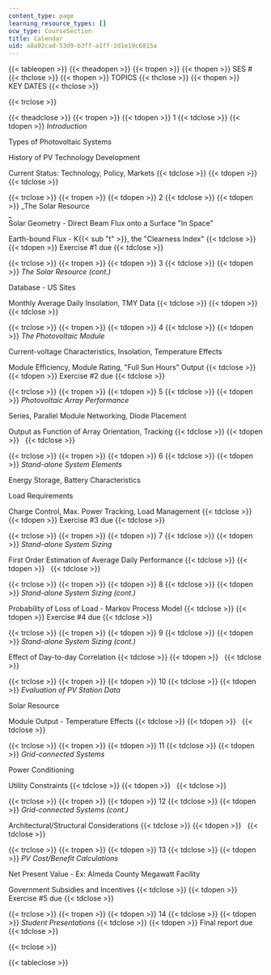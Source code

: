 ```yaml
---
content_type: page
learning_resource_types: []
ocw_type: CourseSection
title: Calendar
uid: a8a92cad-53d9-b3ff-a1ff-2d1e19c6815a
---
```


{{< tableopen >}}
{{< theadopen >}}
{{< tropen >}}
{{< thopen >}}
SES #
{{< thclose >}}
{{< thopen >}}
TOPICS
{{< thclose >}}
{{< thopen >}}
KEY DATES
{{< thclose >}}

{{< trclose >}}

{{< theadclose >}}
{{< tropen >}}
{{< tdopen >}}
1
{{< tdclose >}}
{{< tdopen >}}
_Introduction_  
  
Types of Photovoltaic Systems  
  
History of PV Technology Development  
  
Current Status: Technology, Policy, Markets
{{< tdclose >}}
{{< tdopen >}}
 
{{< tdclose >}}

{{< trclose >}}
{{< tropen >}}
{{< tdopen >}}
2
{{< tdclose >}}
{{< tdopen >}}
_The Solar Resource  
_  
Solar Geometry - Direct Beam Flux onto a Surface "In Space"  
  
Earth-bound Flux - K{{< sub "t" >}}, the "Clearness Index"
{{< tdclose >}}
{{< tdopen >}}
Exercise #1 due
{{< tdclose >}}

{{< trclose >}}
{{< tropen >}}
{{< tdopen >}}
3
{{< tdclose >}}
{{< tdopen >}}
_The Solar Resource (cont.)_  
  
Database - US Sites  
  
Monthly Average Daily Insolation, TMY Data
{{< tdclose >}}
{{< tdopen >}}
 
{{< tdclose >}}

{{< trclose >}}
{{< tropen >}}
{{< tdopen >}}
4
{{< tdclose >}}
{{< tdopen >}}
_The Photovoltaic Module_  
  
Current-voltage Characteristics, Insolation, Temperature Effects  
  
Module Efficiency, Module Rating, "Full Sun Hours" Output
{{< tdclose >}}
{{< tdopen >}}
Exercise #2 due
{{< tdclose >}}

{{< trclose >}}
{{< tropen >}}
{{< tdopen >}}
5
{{< tdclose >}}
{{< tdopen >}}
_Photovoltaic Array Performance_  
  
Series, Parallel Module Networking, Diode Placement  
  
Output as Function of Array Orientation, Tracking
{{< tdclose >}}
{{< tdopen >}}
 
{{< tdclose >}}

{{< trclose >}}
{{< tropen >}}
{{< tdopen >}}
6
{{< tdclose >}}
{{< tdopen >}}
_Stand-alone System Elements_  
  
Energy Storage, Battery Characteristics  
  
Load Requirements  
  
Charge Control, Max. Power Tracking, Load Management
{{< tdclose >}}
{{< tdopen >}}
Exercise #3 due
{{< tdclose >}}

{{< trclose >}}
{{< tropen >}}
{{< tdopen >}}
7
{{< tdclose >}}
{{< tdopen >}}
_Stand-alone System Sizing_  
  
First Order Estimation of Average Daily Performance
{{< tdclose >}}
{{< tdopen >}}
 
{{< tdclose >}}

{{< trclose >}}
{{< tropen >}}
{{< tdopen >}}
8
{{< tdclose >}}
{{< tdopen >}}
_Stand-alone System Sizing (cont.)_  
  
Probability of Loss of Load - Markov Process Model
{{< tdclose >}}
{{< tdopen >}}
Exercise #4 due
{{< tdclose >}}

{{< trclose >}}
{{< tropen >}}
{{< tdopen >}}
9
{{< tdclose >}}
{{< tdopen >}}
_Stand-alone System Sizing (cont.)_  
  
Effect of Day-to-day Correlation
{{< tdclose >}}
{{< tdopen >}}
 
{{< tdclose >}}

{{< trclose >}}
{{< tropen >}}
{{< tdopen >}}
10
{{< tdclose >}}
{{< tdopen >}}
_Evaluation of PV Station Data_  
  
Solar Resource  
  
Module Output - Temperature Effects
{{< tdclose >}}
{{< tdopen >}}
 
{{< tdclose >}}

{{< trclose >}}
{{< tropen >}}
{{< tdopen >}}
11
{{< tdclose >}}
{{< tdopen >}}
_Grid-connected Systems_  
  
Power Conditioning  
  
Utility Constraints
{{< tdclose >}}
{{< tdopen >}}
 
{{< tdclose >}}

{{< trclose >}}
{{< tropen >}}
{{< tdopen >}}
12
{{< tdclose >}}
{{< tdopen >}}
_Grid-connected Systems (cont.)_  
  
Architectural/Structural Considerations
{{< tdclose >}}
{{< tdopen >}}
 
{{< tdclose >}}

{{< trclose >}}
{{< tropen >}}
{{< tdopen >}}
13
{{< tdclose >}}
{{< tdopen >}}
_PV Cost/Benefit Calculations_  
  
Net Present Value - Ex: Almeda County Megawatt Facility  
  
Government Subsidies and Incentives
{{< tdclose >}}
{{< tdopen >}}
Exercise #5 due
{{< tdclose >}}

{{< trclose >}}
{{< tropen >}}
{{< tdopen >}}
14
{{< tdclose >}}
{{< tdopen >}}
_Student Presentations_
{{< tdclose >}}
{{< tdopen >}}
Final report due
{{< tdclose >}}

{{< trclose >}}

{{< tableclose >}}